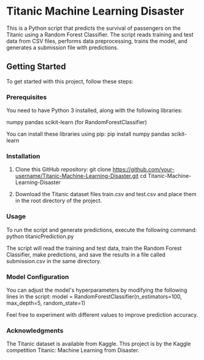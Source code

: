 # Titanic Machine Learning Disaster

This is a Python script that predicts the survival of passengers on the Titanic using a Random Forest Classifier. The script reads training and test data from CSV files, performs data preprocessing, trains the model, and generates a submission file with predictions.

## Getting Started
To get started with this project, follow these steps:

### Prerequisites
You need to have Python 3 installed, along with the following libraries:

numpy
pandas
scikit-learn (for RandomForestClassifier)

You can install these libraries using pip:
pip install numpy pandas scikit-learn

### Installation
1. Clone this GitHub repository:
   git clone https://github.com/your-username/Titanic-Machine-Learning-Disaster.git
   cd Titanic-Machine-Learning-Disaster

2. Download the Titanic dataset files train.csv and test.csv and place them in the root directory of the project.

### Usage
To run the script and generate predictions, execute the following command:
python titanicPrediction.py

The script will read the training and test data, train the Random Forest Classifier, make predictions, and save the results in a file called submission.csv in the same directory.

### Model Configuration
You can adjust the model's hyperparameters by modifying the following lines in the script:
model = RandomForestClassifier(n_estimators=100, max_depth=5, random_state=1)

Feel free to experiment with different values to improve prediction accuracy.

### Acknowledgments
The Titanic dataset is available from Kaggle.
This project is by the Kaggle competition Titanic: Machine Learning from Disaster.

